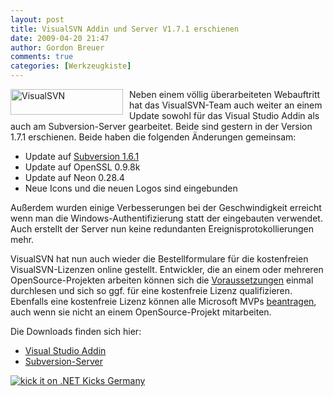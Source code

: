 ```yaml
---
layout: post
title: VisualSVN Addin und Server V1.7.1 erschienen
date: 2009-04-20 21:47
author: Gordon Breuer
comments: true
categories: [Werkzeugkiste]
---
```

<p><a href="http://www.visualsvn.com/" target="_blank"><img style="border-right-width: 0px; margin: 0px 10px 0px 0px; display: inline; border-top-width: 0px; border-bottom-width: 0px; border-left-width: 0px" title="VisualSVN" border="0" alt="VisualSVN" align="left" src="http://anheledirwp.blob.core.windows.net/wordpress/2009/04/VisualSVN.gif" width="180" height="41" /></a> Neben einem völlig überarbeiteten Webauftritt hat das VisualSVN-Team auch weiter an einem Update sowohl für das Visual Studio Addin als auch am Subversion-Server gearbeitet. Beide sind gestern in der Version 1.7.1 erschienen. Beide haben die folgenden Änderungen gemeinsam:</p>  <ul>   <li>Update auf <a href="http://svn.collab.net/repos/svn/tags/1.6.1/CHANGES" target="_blank">Subversion 1.6.1</a> </li>    <li>Update auf OpenSSL 0.9.8k </li>    <li>Update auf Neon 0.28.4 </li>    <li>Neue Icons und die neuen Logos sind eingebunden </li> </ul>  <p>Außerdem wurden einige Verbesserungen bei der Geschwindigkeit erreicht wenn man die Windows-Authentifizierung statt der eingebauten verwendet. Auch erstellt der Server nun keine redundanten Ereignisprotokollierungen mehr.</p>  <p>VisualSVN hat nun auch wieder die Bestellformulare für die kostenfreien VisualSVN-Lizenzen online gestellt. Entwickler, die an einem oder mehreren OpenSource-Projekten arbeiten können sich die <a href="http://www.visualsvn.com/visualsvn/purchase/open-source/" target="_blank">Voraussetzungen</a> einmal durchlesen und sich so ggf. für eine kostenfreie Lizenz qualifizieren. Ebenfalls eine kostenfreie Lizenz können alle Microsoft MVPs <a href="http://www.visualsvn.com/visualsvn/purchase/mvp/" target="_blank">beantragen</a>, auch wenn sie nicht an einem OpenSource-Projekt mitarbeiten.</p>  <p>Die Downloads finden sich hier:</p>  <ul>   <li><a href="http://www.visualsvn.com/visualsvn/download/" target="_blank">Visual Studio Addin</a> </li>    <li><a href="http://www.visualsvn.com/server/download/" target="_blank">Subversion-Server</a> </li> </ul>  <p><a target="_blank" href="http://dotnet-kicks.de/kick/?url=http://old.gordon-breuer.de/post/2009/04/20/VisualSVN-Addin-Server-V171-erschienen.aspx&amp;title=VisualSVN Addin und Server V1.7.1 erschienen">
                    <img src="http://dotnet-kicks.de/Services/Images/KickItImageGenerator.ashx?url=http://old.gordon-breuer.de/post/2009/04/20/VisualSVN-Addin-Server-V171-erschienen.aspx" border="0" alt="kick it on .NET Kicks Germany" />
                  </a></p>
